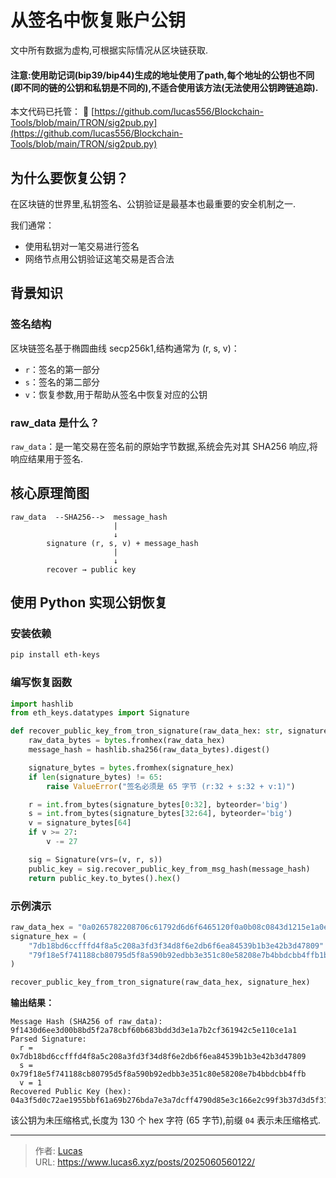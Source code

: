 # 从签名中恢复账户公钥


文中所有数据为虚构,可根据实际情况从区块链获取.

#### 注意:使用助记词(bip39/bip44)生成的地址使用了path,每个地址的公钥也不同(即不同的链的公钥和私钥是不同的),不适合使用该方法(无法使用公钥跨链追踪).

本文代码已托管：
📎 [https://github.com/lucas556/Blockchain-Tools/blob/main/TRON/sig2pub.py](https://github.com/lucas556/Blockchain-Tools/blob/main/TRON/sig2pub.py)


## 为什么要恢复公钥？

在区块链的世界里,私钥签名、公钥验证是最基本也最重要的安全机制之一.

我们通常：

- 使用私钥对一笔交易进行签名
- 网络节点用公钥验证这笔交易是否合法

## 背景知识

### 签名结构

区块链签名基于椭圆曲线 secp256k1,结构通常为 (r, s, v)：

- `r`：签名的第一部分
- `s`：签名的第二部分
- `v`：恢复参数,用于帮助从签名中恢复对应的公钥

### raw_data 是什么？

`raw_data`：是一笔交易在签名前的原始字节数据,系统会先对其 SHA256 响应,将响应结果用于签名.

## 核心原理简图

```
raw_data  --SHA256-->  message_hash
                       |
                       ↓
        signature (r, s, v) + message_hash
                       |
                       ↓
        recover → public key
```

## 使用 Python 实现公钥恢复

### 安装依赖

```bash
pip install eth-keys
```

### 编写恢复函数

```python
import hashlib
from eth_keys.datatypes import Signature

def recover_public_key_from_tron_signature(raw_data_hex: str, signature_hex: str) -> str:
    raw_data_bytes = bytes.fromhex(raw_data_hex)
    message_hash = hashlib.sha256(raw_data_bytes).digest()

    signature_bytes = bytes.fromhex(signature_hex)
    if len(signature_bytes) != 65:
        raise ValueError("签名必须是 65 字节 (r:32 + s:32 + v:1)")

    r = int.from_bytes(signature_bytes[0:32], byteorder='big')
    s = int.from_bytes(signature_bytes[32:64], byteorder='big')
    v = signature_bytes[64]
    if v >= 27:
        v -= 27

    sig = Signature(vrs=(v, r, s))
    public_key = sig.recover_public_key_from_msg_hash(message_hash)
    return public_key.to_bytes().hex()
```

### 示例演示

```python
raw_data_hex = "0a0265782208706c61792d6d6f6465120f0a0b08c0843d1215e1a0e7c2d103"
signature_hex = (
    "7db18bd6ccfffd4f8a5c208a3fd3f34d8f6e2db6f6ea84539b1b3e42b3d47809"
    "79f18e5f741188cb80795d5f8a590b92edbb3e351c80e58208e7b4bbdcbb4ffb1b"
)

recover_public_key_from_tron_signature(raw_data_hex, signature_hex)
```

**输出结果：**

```
Message Hash (SHA256 of raw_data): 9f1430d6ee3d00b8bd5f2a78cbf60b683bdd3d3e1a7b2cf361942c5e110ce1a1
Parsed Signature:
  r = 0x7db18bd6ccfffd4f8a5c208a3fd3f34d8f6e2db6f6ea84539b1b3e42b3d47809
  s = 0x79f18e5f741188cb80795d5f8a590b92edbb3e351c80e58208e7b4bbdcbb4ffb
  v = 1
Recovered Public Key (hex): 04a3f5d0c72ae1955bbf61a69b276bda7e3a7dcff4790d85e3c166e2c99f3b37d3d5f31a7e8876e37e63c6d2dfd4717e7e8c5f8c99b624d6c1441188ac11bca5ed
```

该公钥为未压缩格式,长度为 130 个 hex 字符 (65 字节),前缀 `04` 表示未压缩格式.


---

> 作者: [Lucas](https://lucas5.xyz)  
> URL: https://www.lucas6.xyz/posts/2025060560122/  

